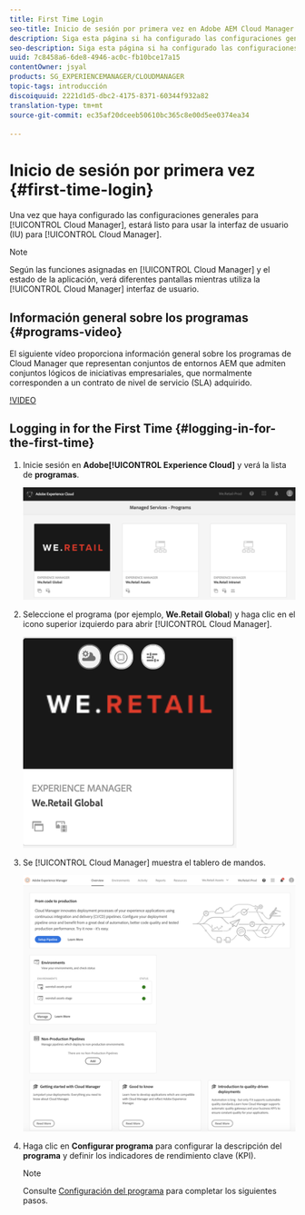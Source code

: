 ```yaml
---
title: First Time Login
seo-title: Inicio de sesión por primera vez en Adobe AEM Cloud Manager
description: Siga esta página si ha configurado las configuraciones generales y está listo para usar Cloud Manager por primera vez.
seo-description: Siga esta página si ha configurado las configuraciones generales y está listo para usar Adobe AEM Cloud Manager por primera vez.
uuid: 7c8458a6-6de8-4946-ac0c-fb10bce17a15
contentOwner: jsyal
products: SG_EXPERIENCEMANAGER/CLOUDMANAGER
topic-tags: introducción
discoiquuid: 2221d1d5-dbc2-4175-8371-60344f932a82
translation-type: tm+mt
source-git-commit: ec35af20dceeb50610bc365c8e00d5ee0374ea34

---
```



# Inicio de sesión por primera vez {#first-time-login}

Una vez que haya configurado las configuraciones generales para [!UICONTROL Cloud Manager], estará listo para usar la interfaz de usuario (IU) para [!UICONTROL Cloud Manager].

>[!NOTE]
>
>Según las funciones asignadas en [!UICONTROL Cloud Manager] y el estado de la aplicación, verá diferentes pantallas mientras utiliza la [!UICONTROL Cloud Manager] interfaz de usuario.

## Información general sobre los programas {#programs-video}

El siguiente vídeo proporciona información general sobre los programas de Cloud Manager que representan conjuntos de entornos AEM que admiten conjuntos lógicos de iniciativas empresariales, que normalmente corresponden a un contrato de nivel de servicio (SLA) adquirido.


[!VIDEO](https://video.tv.adobe.com/v/26313/?quality=12&captions=spa)


## Logging in for the First Time {#logging-in-for-the-first-time}

1. Inicie sesión en **Adobe[!UICONTROL Experience Cloud]** y verá la lista de **programas**.

   ![](assets/screen_shot_2018-06-04at120643pm.png)

1. Seleccione el programa (por ejemplo, **We.Retail Global**) y haga clic en el icono superior izquierdo para abrir [!UICONTROL Cloud Manager].

   ![](assets/screen_shot_2018-06-04at12611pm.png)

1. Se [!UICONTROL Cloud Manager] muestra el tablero de mandos.

   ![](assets/FirstLogin1.png)

1. Haga clic en **Configurar programa** para configurar la descripción del **programa** y definir los indicadores de rendimiento clave (KPI).

   >[!NOTE]
   >
   >Consulte [Configuración del programa](https://helpx.adobe.com/experience-manager/cloud-manager/using/setting-up-program.html) para completar los siguientes pasos.